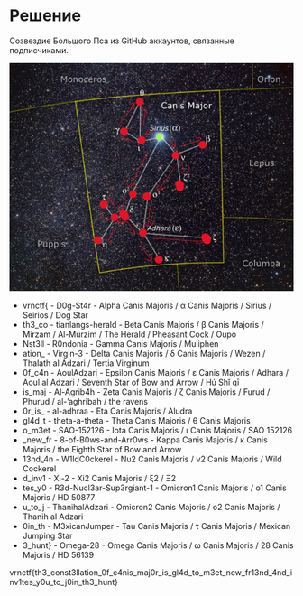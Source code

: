 # Решение

Созвездие Большого Пса из GitHub аккаунтов, связанные подписчиками.

![Constellation](Sol.png)

- vrnctf{ - D0g-St4r - Alpha Canis Majoris / α Canis Majoris / Sirius / Seirios / Dog Star
- th3_co - tianlangs-herald - Beta Canis Majoris / β Canis Majoris / Mirzam / Al-Murzim / The Herald / Pheasant Cock / Oupo
- Nst3ll - R0ndonia - Gamma Canis Majoris / Muliphen
- ation_ - Virgin-3 - Delta Canis Majoris / δ Canis Majoris / Wezen / Thalath al Adzari / Tertia Virginum
- 0f_c4n - AoulAdzari - Epsilon Canis Majoris / ε Canis Majoris / Adhara / Aoul al Adzari / Seventh Star of Bow and Arrow / Hú Shǐ qī
- is_maj - Al-Agrib4h - Zeta Canis Majoris / ζ Canis Majoris / Furud /  Phurud  / al-ʼaghribah / the ravens
- 0r_is_ - al-adhraa - Eta Canis Majoris / Aludra
- gl4d_t - theta-a-theta - Theta Canis Majoris / θ Canis Majoris
- o_m3et - SAO-152126  - Iota Canis Majoris / ι Canis Majoris / SAO 152126
- _new_fr - 8-of-B0ws-and-Arr0ws - Kappa Canis Majoris / κ Canis Majoris / the Eighth Star of Bow and Arrow
- 13nd_4n - W1ldC0ckerel - Nu2 Canis Majoris / ν2 Canis Majoris /  Wild Cockerel
- d_inv1 - Xi-2 - Xi2 Canis Majoris / ξ2 / Ξ2
- tes_y0 - R3d-Nucl3ar-Sup3rgiant-1 - Omicron1 Canis Majoris / ο1 Canis Majoris / HD 50877
- u_to_j - ThanihalAdzari - Omicron2 Canis Majoris / ο2 Canis Majoris / Thanih al Adzari
- 0in_th - M3xicanJumper - Tau Canis Majoris / τ Canis Majoris / Mexican Jumping Star
- 3_hunt} - Omega-28 - Omega Canis Majoris / ω Canis Majoris / 28 Canis Majoris / HD 56139

vrnctf{th3_const3llation_0f_c4nis_maj0r_is_gl4d_to_m3et_new_fr13nd_4nd_inv1tes_y0u_to_j0in_th3_hunt}

